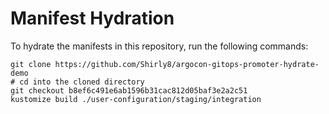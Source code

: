 # Manifest Hydration

To hydrate the manifests in this repository, run the following commands:

```shell
git clone https://github.com/Shirly8/argocon-gitops-promoter-hydrate-demo
# cd into the cloned directory
git checkout b8ef6c491e6ab1596b31cac812d05baf3e2a2c51
kustomize build ./user-configuration/staging/integration
```
